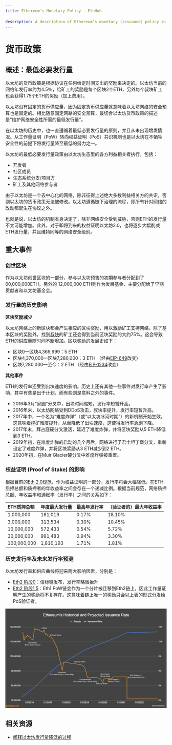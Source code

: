 ```yaml
---
title: Ethereum’s Monetary Policy - EthHub

description: A description of Ethereum’s monetary (issuance) policy in the past, present and future.
---
```


# 货币政策

## 概述：最低必要发行量

以太坊的货币政策是根据协议在任何给定时间支出的奖励来决定的。以太坊当前的网络年发行率约为4.5％，给矿工的奖励是每个区块2个ETH，另外每个叔块矿工也会获得1.75个ETH的奖励（加上费用）。

以太坊没有固定的货币供应量，因为固定货币供应量就意味着以太坊网络的安全预算也是固定的。相比随意固定网路的安全预算，最切合以太坊货币政策的描述是“维护网络安全性所需的最低发行量”。

在以太坊的历史中，也一直遵循着最低必要发行量的原则，并且从未出现增发情况。从工作量证明（PoW）转向权益证明（PoS）共识机制也是以太坊在不牺牲安全性的前提下将发行量降至最低的努力之一。

以太坊的最低必要发行量政策由以太坊生态里的各方利益相关者执行，包括：

* 开发者
* 社区成员
* 生态系统分支/项目方
* 矿工及其他网络参与者

由于以太坊是一个去中心化的网络，除非征得上述绝大多数利益相关方的共识，否则以太坊的货币政策无法被修改。以太坊遵循链下治理的流程，即所有针对网络的改动都诞生在协议之外。

也就是说，以太坊的机制本身决定了，除非网络安全受到威胁，否则ETH的发行量不太可能增加。此外，对于即将到来的权益证明以太坊2.0，也将逐步大幅削减ETH发行量，并且维持同等的网络安全级别。

## 重大事件

### 创世区块

作为以太坊创世区块的一部分，参与以太坊预售的初期参与者分配到了60,000,000ETH。另外的 12,000,000 ETH则作为发展基金，主要分配给了早期贡献者和以太坊基金会。

### 发行量的历史影响

**区块奖励减少**

以太坊网络上的新区块都会产生相应的区块奖励，用以激励矿工支持网络。除了基本区块的奖励外，找到[叔块](https://docs.ethhub.io/using-ethereum/mining/)的矿工还会得到当前区块奖励的大约75%。这会导致ETH的供应量随时间不断增加。区块奖励的发展史如下：

* 区块0—区块4,369,999：5 ETH
* 区块4,370,000—区块7,280,000：3 ETH （经由[EIP-649](https://github.com/ethereum/EIPs/blob/master/EIPS/eip-649.md)改变）
* 区块7,280,000—至今：2 ETH （经由[EIP-1234](https://github.com/ethereum/EIPs/blob/master/EIPS/eip-1234.md)改变）

**其他事件**  

ETH的发行率还受到出块速度的影响。历史上还有其他一些事件对发行率产生了影响，其中有些是出于计划，而有些则是意料之外的事件。

* 2016年3月“家园”分叉中，出块时间缩短，发行率短暂升高。
* 2016年末，以太坊网络受到DDoS攻击，叔块率提升，发行率短暂升高。
* 2017年中，一个名为“难度炸弹”（或“以太坊冰河时期”）的新机制开始生效。这意味着挖矿难度提升，从而降低了出块速度，这使得发行率急剧下降。
* 2017年末，拜占庭硬分叉激活，延迟了难度炸弹，并将区块奖励从5 ETH降低到3 ETH。
* 2019年初，在难度炸弹的启动的几个月后，网络进行了君士坦丁堡分叉，重新设定了难度炸弹，并将区块奖励从3 ETH减少到2 ETH。
* 2020年初，在Muir Glacier硬分叉中难度炸弹被重置。

### 权益证明 \(Proof of Stake\) 的影响

根据目前的[Eth 2.0规范](https://github.com/ethereum/eth2.0-specs)，作为权益证明的一部分，发行率将会大幅降低。在ETH质押总额和质押者的年收益率之间会存在一个递减比例。根据当前规范，网络质押总额、年收益率和通胀率（发行率）之间的关系如下：

| ETH质押总额 | 年度最大发行量 | 最高年发行率 | （验证者的）最大年收益率 |
| :--- | :--- | :--- | :--- |
| 1,000,000 | 181,019 | 0.17% | 18.10% |
| 3,000,000 | 313,534 | 0.30% | 10.45% |
| 10,000,000 | 572,433 | 0.54% | 5.72% |
| 30,000,000 | 991,483 | 0.94% | 3.30% |
| 100,000,000 | 1,810,193 | 1.71% | 1.81% |

### 历史发行率及未来发行率预测

以太坊发行率和供应曲线将迎来两大影响因素，分别是：

* [Eth2 阶段0](https://github.com/ethereum/eth2.0-specs/tree/dev/specs/phase0)：信标链发布，发行率略微抬升
* [Eth2 阶段1.5](https://github.com/ethereum/eth2.0-specs/tree/dev/specs/phase1)：Eth1 PoW链会作为一个分片被迁移到Eth2链上，因此工作量证明产生的奖励将不复存在。这意味着链上唯一的奖励只会以上表的形式分发给PoS验证者。

![](/assets/images/issuance_graph.png)

## 相关资源
* [阐释以太坊发行量降低的过程](https://twitter.com/sassal0x/status/1086023932514189312 )
